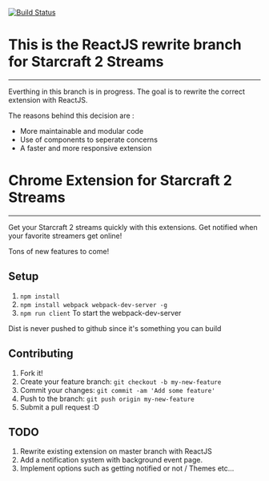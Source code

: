 [![Build Status](https://travis-ci.org/Kunamatata/Starcraft2ChromeExtension.svg?branch=master)](https://travis-ci.org/Kunamatata/Starcraft2ChromeExtension)

# This is the ReactJS rewrite branch for Starcraft 2 Streams
---
Everthing in this branch is in progress. The goal is to rewrite the correct extension with ReactJS.

The reasons behind this decision are :
- More maintainable and modular code
- Use of components to seperate concerns
- A faster and more responsive extension


# Chrome Extension for Starcraft 2 Streams
---
Get your Starcraft 2 streams quickly with this extensions. Get notified when your favorite streamers get online!

Tons of new features to come!

## Setup
1. `npm install`
2. `npm install webpack webpack-dev-server -g`
3. `npm run client` To start the webpack-dev-server 

Dist is never pushed to github since it's something you can build

## Contributing
1. Fork it!
2. Create your feature branch: `git checkout -b my-new-feature`
3. Commit your changes: `git commit -am 'Add some feature'`
4. Push to the branch: `git push origin my-new-feature`
5. Submit a pull request :D

## TODO
1. Rewrite existing extension on master branch with ReactJS
2. Add a notification system with background event page.
3. Implement options such as getting notified or not / Themes etc...